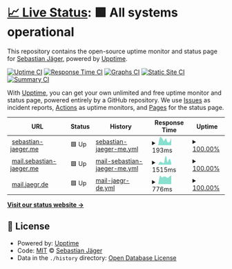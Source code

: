 # [📈 Live Status](https://status.sebastian-jaeger.me): <!--live status--> **🟩 All systems operational**

This repository contains the open-source uptime monitor and status page for [Sebastian Jäger](https://sebastian-jaeger.me), powered by [Upptime](https://github.com/upptime/upptime).

[![Uptime CI](https://github.com/se-jaeger/uptime/workflows/Uptime%20CI/badge.svg)](https://github.com/se-jaeger/uptime/actions?query=workflow%3A%22Uptime+CI%22)
[![Response Time CI](https://github.com/se-jaeger/uptime/workflows/Response%20Time%20CI/badge.svg)](https://github.com/se-jaeger/uptime/actions?query=workflow%3A%22Response+Time+CI%22)
[![Graphs CI](https://github.com/se-jaeger/uptime/workflows/Graphs%20CI/badge.svg)](https://github.com/se-jaeger/uptime/actions?query=workflow%3A%22Graphs+CI%22)
[![Static Site CI](https://github.com/se-jaeger/uptime/workflows/Static%20Site%20CI/badge.svg)](https://github.com/se-jaeger/uptime/actions?query=workflow%3A%22Static+Site+CI%22)
[![Summary CI](https://github.com/se-jaeger/uptime/workflows/Summary%20CI/badge.svg)](https://github.com/se-jaeger/uptime/actions?query=workflow%3A%22Summary+CI%22)

With [Upptime](https://upptime.js.org), you can get your own unlimited and free uptime monitor and status page, powered entirely by a GitHub repository. We use [Issues](https://github.com/se-jaeger/uptime/issues) as incident reports, [Actions](https://github.com/se-jaeger/uptime/actions) as uptime monitors, and [Pages](https://status.sebastian-jaeger.me) for the status page.

<!--start: status pages-->
<!-- This summary is generated by Upptime (https://github.com/upptime/upptime) -->
<!-- Do not edit this manually, your changes will be overwritten -->
<!-- prettier-ignore -->
| URL | Status | History | Response Time | Uptime |
| --- | ------ | ------- | ------------- | ------ |
| <img alt="" src="https://icons.duckduckgo.com/ip3/sebastian-jaeger.me.ico" height="13"> [sebastian-jaeger.me](https://sebastian-jaeger.me) | 🟩 Up | [sebastian-jaeger-me.yml](https://github.com/se-jaeger/uptime/commits/HEAD/history/sebastian-jaeger-me.yml) | <details><summary><img alt="Response time graph" src="./graphs/sebastian-jaeger-me/response-time-week.png" height="20"> 193ms</summary><br><a href="https://status.sebastian-jaeger.me/history/sebastian-jaeger-me"><img alt="Response time 192" src="https://img.shields.io/endpoint?url=https%3A%2F%2Fraw.githubusercontent.com%2Fse-jaeger%2Fuptime%2FHEAD%2Fapi%2Fsebastian-jaeger-me%2Fresponse-time.json"></a><br><a href="https://status.sebastian-jaeger.me/history/sebastian-jaeger-me"><img alt="24-hour response time 112" src="https://img.shields.io/endpoint?url=https%3A%2F%2Fraw.githubusercontent.com%2Fse-jaeger%2Fuptime%2FHEAD%2Fapi%2Fsebastian-jaeger-me%2Fresponse-time-day.json"></a><br><a href="https://status.sebastian-jaeger.me/history/sebastian-jaeger-me"><img alt="7-day response time 193" src="https://img.shields.io/endpoint?url=https%3A%2F%2Fraw.githubusercontent.com%2Fse-jaeger%2Fuptime%2FHEAD%2Fapi%2Fsebastian-jaeger-me%2Fresponse-time-week.json"></a><br><a href="https://status.sebastian-jaeger.me/history/sebastian-jaeger-me"><img alt="30-day response time 186" src="https://img.shields.io/endpoint?url=https%3A%2F%2Fraw.githubusercontent.com%2Fse-jaeger%2Fuptime%2FHEAD%2Fapi%2Fsebastian-jaeger-me%2Fresponse-time-month.json"></a><br><a href="https://status.sebastian-jaeger.me/history/sebastian-jaeger-me"><img alt="1-year response time 192" src="https://img.shields.io/endpoint?url=https%3A%2F%2Fraw.githubusercontent.com%2Fse-jaeger%2Fuptime%2FHEAD%2Fapi%2Fsebastian-jaeger-me%2Fresponse-time-year.json"></a></details> | <details><summary><a href="https://status.sebastian-jaeger.me/history/sebastian-jaeger-me">100.00%</a></summary><a href="https://status.sebastian-jaeger.me/history/sebastian-jaeger-me"><img alt="All-time uptime 99.97%" src="https://img.shields.io/endpoint?url=https%3A%2F%2Fraw.githubusercontent.com%2Fse-jaeger%2Fuptime%2FHEAD%2Fapi%2Fsebastian-jaeger-me%2Fuptime.json"></a><br><a href="https://status.sebastian-jaeger.me/history/sebastian-jaeger-me"><img alt="24-hour uptime 100.00%" src="https://img.shields.io/endpoint?url=https%3A%2F%2Fraw.githubusercontent.com%2Fse-jaeger%2Fuptime%2FHEAD%2Fapi%2Fsebastian-jaeger-me%2Fuptime-day.json"></a><br><a href="https://status.sebastian-jaeger.me/history/sebastian-jaeger-me"><img alt="7-day uptime 100.00%" src="https://img.shields.io/endpoint?url=https%3A%2F%2Fraw.githubusercontent.com%2Fse-jaeger%2Fuptime%2FHEAD%2Fapi%2Fsebastian-jaeger-me%2Fuptime-week.json"></a><br><a href="https://status.sebastian-jaeger.me/history/sebastian-jaeger-me"><img alt="30-day uptime 100.00%" src="https://img.shields.io/endpoint?url=https%3A%2F%2Fraw.githubusercontent.com%2Fse-jaeger%2Fuptime%2FHEAD%2Fapi%2Fsebastian-jaeger-me%2Fuptime-month.json"></a><br><a href="https://status.sebastian-jaeger.me/history/sebastian-jaeger-me"><img alt="1-year uptime 99.97%" src="https://img.shields.io/endpoint?url=https%3A%2F%2Fraw.githubusercontent.com%2Fse-jaeger%2Fuptime%2FHEAD%2Fapi%2Fsebastian-jaeger-me%2Fuptime-year.json"></a></details>
| <img alt="" src="https://icons.duckduckgo.com/ip3/mail.sebastian-jaeger.me.ico" height="13"> [mail.sebastian-jaeger.me](https://mail.sebastian-jaeger.me) | 🟩 Up | [mail-sebastian-jaeger-me.yml](https://github.com/se-jaeger/uptime/commits/HEAD/history/mail-sebastian-jaeger-me.yml) | <details><summary><img alt="Response time graph" src="./graphs/mail-sebastian-jaeger-me/response-time-week.png" height="20"> 1515ms</summary><br><a href="https://status.sebastian-jaeger.me/history/mail-sebastian-jaeger-me"><img alt="Response time 1381" src="https://img.shields.io/endpoint?url=https%3A%2F%2Fraw.githubusercontent.com%2Fse-jaeger%2Fuptime%2FHEAD%2Fapi%2Fmail-sebastian-jaeger-me%2Fresponse-time.json"></a><br><a href="https://status.sebastian-jaeger.me/history/mail-sebastian-jaeger-me"><img alt="24-hour response time 1842" src="https://img.shields.io/endpoint?url=https%3A%2F%2Fraw.githubusercontent.com%2Fse-jaeger%2Fuptime%2FHEAD%2Fapi%2Fmail-sebastian-jaeger-me%2Fresponse-time-day.json"></a><br><a href="https://status.sebastian-jaeger.me/history/mail-sebastian-jaeger-me"><img alt="7-day response time 1515" src="https://img.shields.io/endpoint?url=https%3A%2F%2Fraw.githubusercontent.com%2Fse-jaeger%2Fuptime%2FHEAD%2Fapi%2Fmail-sebastian-jaeger-me%2Fresponse-time-week.json"></a><br><a href="https://status.sebastian-jaeger.me/history/mail-sebastian-jaeger-me"><img alt="30-day response time 1269" src="https://img.shields.io/endpoint?url=https%3A%2F%2Fraw.githubusercontent.com%2Fse-jaeger%2Fuptime%2FHEAD%2Fapi%2Fmail-sebastian-jaeger-me%2Fresponse-time-month.json"></a><br><a href="https://status.sebastian-jaeger.me/history/mail-sebastian-jaeger-me"><img alt="1-year response time 1381" src="https://img.shields.io/endpoint?url=https%3A%2F%2Fraw.githubusercontent.com%2Fse-jaeger%2Fuptime%2FHEAD%2Fapi%2Fmail-sebastian-jaeger-me%2Fresponse-time-year.json"></a></details> | <details><summary><a href="https://status.sebastian-jaeger.me/history/mail-sebastian-jaeger-me">100.00%</a></summary><a href="https://status.sebastian-jaeger.me/history/mail-sebastian-jaeger-me"><img alt="All-time uptime 99.96%" src="https://img.shields.io/endpoint?url=https%3A%2F%2Fraw.githubusercontent.com%2Fse-jaeger%2Fuptime%2FHEAD%2Fapi%2Fmail-sebastian-jaeger-me%2Fuptime.json"></a><br><a href="https://status.sebastian-jaeger.me/history/mail-sebastian-jaeger-me"><img alt="24-hour uptime 100.00%" src="https://img.shields.io/endpoint?url=https%3A%2F%2Fraw.githubusercontent.com%2Fse-jaeger%2Fuptime%2FHEAD%2Fapi%2Fmail-sebastian-jaeger-me%2Fuptime-day.json"></a><br><a href="https://status.sebastian-jaeger.me/history/mail-sebastian-jaeger-me"><img alt="7-day uptime 100.00%" src="https://img.shields.io/endpoint?url=https%3A%2F%2Fraw.githubusercontent.com%2Fse-jaeger%2Fuptime%2FHEAD%2Fapi%2Fmail-sebastian-jaeger-me%2Fuptime-week.json"></a><br><a href="https://status.sebastian-jaeger.me/history/mail-sebastian-jaeger-me"><img alt="30-day uptime 100.00%" src="https://img.shields.io/endpoint?url=https%3A%2F%2Fraw.githubusercontent.com%2Fse-jaeger%2Fuptime%2FHEAD%2Fapi%2Fmail-sebastian-jaeger-me%2Fuptime-month.json"></a><br><a href="https://status.sebastian-jaeger.me/history/mail-sebastian-jaeger-me"><img alt="1-year uptime 99.96%" src="https://img.shields.io/endpoint?url=https%3A%2F%2Fraw.githubusercontent.com%2Fse-jaeger%2Fuptime%2FHEAD%2Fapi%2Fmail-sebastian-jaeger-me%2Fuptime-year.json"></a></details>
| <img alt="" src="https://icons.duckduckgo.com/ip3/mail.jaegr.de.ico" height="13"> [mail.jaegr.de](https://mail.jaegr.de) | 🟩 Up | [mail-jaegr-de.yml](https://github.com/se-jaeger/uptime/commits/HEAD/history/mail-jaegr-de.yml) | <details><summary><img alt="Response time graph" src="./graphs/mail-jaegr-de/response-time-week.png" height="20"> 776ms</summary><br><a href="https://status.sebastian-jaeger.me/history/mail-jaegr-de"><img alt="Response time 999" src="https://img.shields.io/endpoint?url=https%3A%2F%2Fraw.githubusercontent.com%2Fse-jaeger%2Fuptime%2FHEAD%2Fapi%2Fmail-jaegr-de%2Fresponse-time.json"></a><br><a href="https://status.sebastian-jaeger.me/history/mail-jaegr-de"><img alt="24-hour response time 921" src="https://img.shields.io/endpoint?url=https%3A%2F%2Fraw.githubusercontent.com%2Fse-jaeger%2Fuptime%2FHEAD%2Fapi%2Fmail-jaegr-de%2Fresponse-time-day.json"></a><br><a href="https://status.sebastian-jaeger.me/history/mail-jaegr-de"><img alt="7-day response time 776" src="https://img.shields.io/endpoint?url=https%3A%2F%2Fraw.githubusercontent.com%2Fse-jaeger%2Fuptime%2FHEAD%2Fapi%2Fmail-jaegr-de%2Fresponse-time-week.json"></a><br><a href="https://status.sebastian-jaeger.me/history/mail-jaegr-de"><img alt="30-day response time 1139" src="https://img.shields.io/endpoint?url=https%3A%2F%2Fraw.githubusercontent.com%2Fse-jaeger%2Fuptime%2FHEAD%2Fapi%2Fmail-jaegr-de%2Fresponse-time-month.json"></a><br><a href="https://status.sebastian-jaeger.me/history/mail-jaegr-de"><img alt="1-year response time 999" src="https://img.shields.io/endpoint?url=https%3A%2F%2Fraw.githubusercontent.com%2Fse-jaeger%2Fuptime%2FHEAD%2Fapi%2Fmail-jaegr-de%2Fresponse-time-year.json"></a></details> | <details><summary><a href="https://status.sebastian-jaeger.me/history/mail-jaegr-de">100.00%</a></summary><a href="https://status.sebastian-jaeger.me/history/mail-jaegr-de"><img alt="All-time uptime 99.96%" src="https://img.shields.io/endpoint?url=https%3A%2F%2Fraw.githubusercontent.com%2Fse-jaeger%2Fuptime%2FHEAD%2Fapi%2Fmail-jaegr-de%2Fuptime.json"></a><br><a href="https://status.sebastian-jaeger.me/history/mail-jaegr-de"><img alt="24-hour uptime 100.00%" src="https://img.shields.io/endpoint?url=https%3A%2F%2Fraw.githubusercontent.com%2Fse-jaeger%2Fuptime%2FHEAD%2Fapi%2Fmail-jaegr-de%2Fuptime-day.json"></a><br><a href="https://status.sebastian-jaeger.me/history/mail-jaegr-de"><img alt="7-day uptime 100.00%" src="https://img.shields.io/endpoint?url=https%3A%2F%2Fraw.githubusercontent.com%2Fse-jaeger%2Fuptime%2FHEAD%2Fapi%2Fmail-jaegr-de%2Fuptime-week.json"></a><br><a href="https://status.sebastian-jaeger.me/history/mail-jaegr-de"><img alt="30-day uptime 100.00%" src="https://img.shields.io/endpoint?url=https%3A%2F%2Fraw.githubusercontent.com%2Fse-jaeger%2Fuptime%2FHEAD%2Fapi%2Fmail-jaegr-de%2Fuptime-month.json"></a><br><a href="https://status.sebastian-jaeger.me/history/mail-jaegr-de"><img alt="1-year uptime 99.96%" src="https://img.shields.io/endpoint?url=https%3A%2F%2Fraw.githubusercontent.com%2Fse-jaeger%2Fuptime%2FHEAD%2Fapi%2Fmail-jaegr-de%2Fuptime-year.json"></a></details>

<!--end: status pages-->

[**Visit our status website →**](https://status.sebastian-jaeger.me)

## 📄 License

- Powered by: [Upptime](https://github.com/upptime/upptime)
- Code: [MIT](./LICENSE) © [Sebastian Jäger](https://sebastian-jaeger.me)
- Data in the `./history` directory: [Open Database License](https://opendatacommons.org/licenses/odbl/1-0/)
